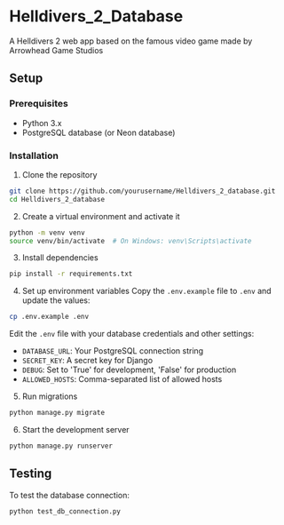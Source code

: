 # Helldivers_2_Database
A Helldivers 2 web app based on the famous video game made by Arrowhead Game Studios

## Setup

### Prerequisites
- Python 3.x
- PostgreSQL database (or Neon database)

### Installation
1. Clone the repository
```bash
git clone https://github.com/yourusername/Helldivers_2_database.git
cd Helldivers_2_database
```

2. Create a virtual environment and activate it
```bash
python -m venv venv
source venv/bin/activate  # On Windows: venv\Scripts\activate
```

3. Install dependencies
```bash
pip install -r requirements.txt
```

4. Set up environment variables
Copy the `.env.example` file to `.env` and update the values:
```bash
cp .env.example .env
```

Edit the `.env` file with your database credentials and other settings:
- `DATABASE_URL`: Your PostgreSQL connection string
- `SECRET_KEY`: A secret key for Django
- `DEBUG`: Set to 'True' for development, 'False' for production
- `ALLOWED_HOSTS`: Comma-separated list of allowed hosts

5. Run migrations
```bash
python manage.py migrate
```

6. Start the development server
```bash
python manage.py runserver
```

## Testing
To test the database connection:
```bash
python test_db_connection.py
```
